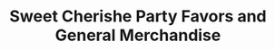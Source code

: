---
title: "Sweet Cherishe Party Favors and General Merchandise"
url: /cainta/sweet-cherishe-party-favors-and-general-merchandise/
shop: party
---